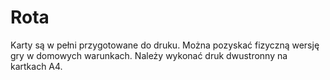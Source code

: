 # Rota
Karty są w pełni przygotowane do druku.
Można pozyskać fizyczną wersję gry w domowych warunkach.
Należy wykonać druk dwustronny na kartkach A4.
